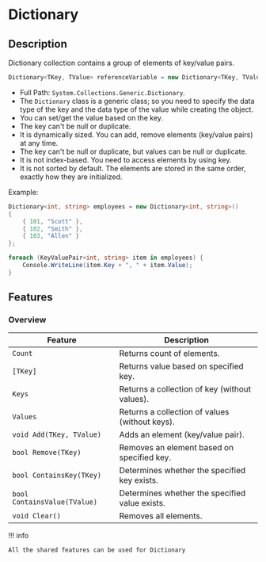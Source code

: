 # Dictionary

## Description

Dictionary collection contains a group of elements of key/value pairs.

```csharp
Dictionary<TKey, TValue> referenceVariable = new Dictionary<TKey, TValue>();
```

- Full Path: `System.Collections.Generic.Dictionary`.
- The `Dictionary` class is a generic class; so you need to specify the data type of the key and the data type of the value while creating the object.
- You can set/get the value based on the key.
- The key can't be null or duplicate.
- It is dynamically sized. You can add, remove elements (key/value pairs) at any time.
- The key can't be null or duplicate, but values can be null or duplicate.
- It is not index-based. You need to access elements by using key.
- It is not sorted by default. The elements are stored in the same order, exactly how they are initialized.

Example:

```csharp
Dictionary<int, string> employees = new Dictionary<int, string>()
{
    { 101, "Scott" },
    { 102, "Smith" },
    { 103, "Allen" }
};

foreach (KeyValuePair<int, string> item in employees) {
    Console.WriteLine(item.Key + ", " + item.Value);
}
```

## Features

### Overview

| Feature                      | Description                                    |
|------------------------------|------------------------------------------------|
| `Count`                      | Returns count of elements.                     |
| `[TKey]`                     | Returns value based on specified key.          |
| `Keys`                       | Returns a collection of key (without values).  |
| `Values`                     | Returns a collection of values (without keys). |
| `void Add(TKey, TValue)`     | Adds an element (key/value pair).              |
| `bool Remove(TKey)`          | Removes an element based on specified key.     |
| `bool ContainsKey(TKey)`     | Determines whether the specified key exists.   |
| `bool ContainsValue(TValue)` | Determines whether the specified value exists. |
| `void Clear()`               | Removes all elements.                          |

!!! info

    All the shared features can be used for Dictionary

